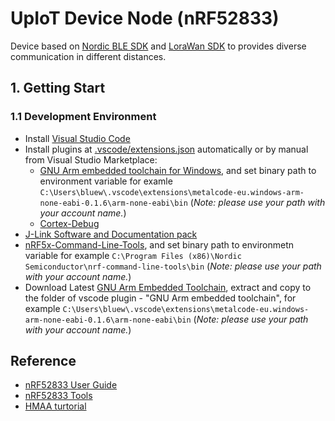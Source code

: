 # UpIoT Device Node (nRF52833)

Device based on [Nordic BLE SDK](./sdk/nrf) and [LoraWan SDK](./sdk/LoRaMac) to provides diverse communication in different distances.

## 1. Getting Start

### 1.1 Development Environment

- Install [Visual Studio Code](https://code.visualstudio.com/download)
- Install plugins at [.vscode/extensions.json](.vscode/extensions.json) automatically or by manual from Visual Studio Marketplace:
    - [GNU Arm embedded toolchain for Windows](https://marketplace.visualstudio.com/items?itemName=metalcode-eu.windows-arm-none-eabi), and set binary path to environment variable for examle `C:\Users\bluew\.vscode\extensions\metalcode-eu.windows-arm-none-eabi-0.1.6\arm-none-eabi\bin` (_Note: please use your path with your account name._)
    - [Cortex-Debug](https://marketplace.visualstudio.com/items?itemName=marus25.cortex-debug)
- [J-Link Software and Documentation pack](https://www.segger.com/downloads/jlink/#J-LinkSoftwareAndDocumentationPack)
- [nRF5x-Command-Line-Tools](https://www.nordicsemi.com/eng/nordic/Products/nRF52840/nRF5x-Command-Line-Tools-Win32/58850), and set binary path to environmetn variable for example `C:\Program Files (x86)\Nordic Semiconductor\nrf-command-line-tools\bin` (_Note: please use your path with your account name._)
- Download Latest [GNU Arm Embedded Toolchain](https://developer.arm.com/tools-and-software/open-source-software/developer-tools/gnu-toolchain/gnu-rm/downloads), extract and copy to the folder of vscode plugin - "GNU Arm embedded toolchain", for example `C:\Users\bluew\.vscode\extensions\metalcode-eu.windows-arm-none-eabi-0.1.6\arm-none-eabi\bin` (_Note: please use your path with your account name._)




## Reference

- [nRF52833 User Guide](https://infocenter.nordicsemi.com/index.jsp?topic=%2Fstruct_nrf52%2Fstruct%2Fnrf52833.html&cp=3_1)
- [nRF52833 Tools](https://infocenter.nordicsemi.com/index.jsp?topic=%2Fug_nrf52833_dk%2FUG%2Fnrf52833_DK%2FnRF52833_nordic_tools.html)
- [HMAA turtorial](https://github.com/lukejin-dev/HMAA/blob/master/doc/%E5%A6%82%E4%BD%95%E4%BD%BF%E7%94%A8Vscode%E5%BC%80%E5%8F%91%E8%B0%83%E8%AF%95nRF52832.md)